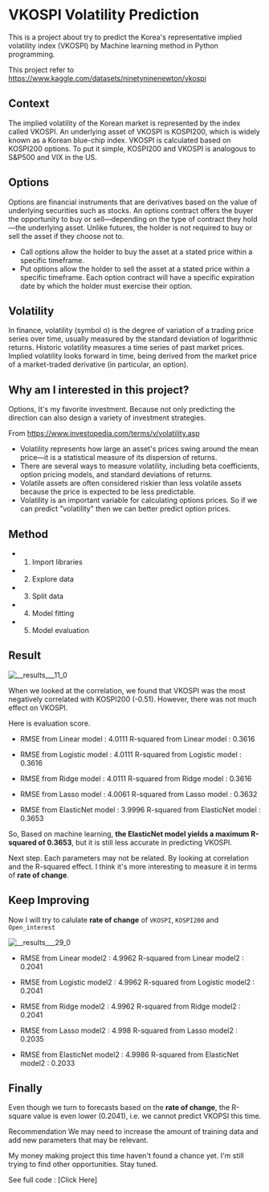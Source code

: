 # VKOSPI Volatility Prediction
 
This is a project about try to predict the Korea's representative implied volatility index (VKOSPI) by Machine learning method in Python programming.

This project refer to https://www.kaggle.com/datasets/ninetyninenewton/vkospi

## Context
The implied volatility of the Korean market is represented by the index called VKOSPI. An underlying asset of VKOSPI is KOSPI200, which is widely known as a Korean blue-chip index. VKOSPI is calculated based on KOSPI200 options. To put it simple, KOSPI200 and VKOSPI is analogous to S&P500 and VIX in the US.

## Options
Options are financial instruments that are derivatives based on the value of underlying securities such as stocks. An options contract offers the buyer the opportunity to buy or sell—depending on the type of contract they hold—the underlying asset. Unlike futures, the holder is not required to buy or sell the asset if they choose not to.

- Call options allow the holder to buy the asset at a stated price within a specific timeframe.
- Put options allow the holder to sell the asset at a stated price within a specific timeframe.
Each option contract will have a specific expiration date by which the holder must exercise their option.

## Volatility
In finance, volatility (symbol σ) is the degree of variation of a trading price series over time, usually measured by the standard deviation of logarithmic returns. Historic volatility measures a time series of past market prices. Implied volatility looks forward in time, being derived from the market price of a market-traded derivative (in particular, an option).

## Why am I interested in this project?
Options, It's my favorite investment. Because not only predicting the direction can also design a variety of investment strategies.

From https://www.investopedia.com/terms/v/volatility.asp

- Volatility represents how large an asset's prices swing around the mean price—it is a statistical measure of its dispersion of returns.
- There are several ways to measure volatility, including beta coefficients, option pricing models, and standard deviations of returns.
- Volatile assets are often considered riskier than less volatile assets because the price is expected to be less predictable.
- Volatility is an important variable for calculating options prices.
So if we can predict "volatility" then we can better predict option prices.

## Method
- 1. Import libraries
- 2. Explore data
- 3. Split data
- 4. Model fitting
- 5. Model evaluation

## Result

![__results___11_0](https://user-images.githubusercontent.com/77894515/231987282-b0aafc4c-d1e9-4c79-beac-d848fe523b03.png)

When we looked at the correlation, we found that VKOSPI was the most negatively correlated with KOSPI200 (-0.51). However, there was not much effect on VKOSPI.

Here is evaluation score.
- RMSE from Linear model : 4.0111
R-squared from Linear model : 0.3616

- RMSE from Logistic model : 4.0111
R-squared from Logistic model : 0.3616

- RMSE from Ridge model : 4.0111
R-squared from Ridge model : 0.3616

- RMSE from Lasso model : 4.0061
R-squared from Lasso model : 0.3632

- RMSE from ElasticNet model : 3.9996
R-squared from ElasticNet model : 0.3653

So, Based on machine learning, **the ElasticNet model yields a maximum R-squared of 0.3653**, but it is still less accurate in predicting VKOSPI.

Next step. Each parameters may not be related. By looking at correlation and the R-squared effect. I think it's more interesting to measure it in terms of **rate of change**.

## Keep Improving
Now I will try to calulate **rate of change** of `VKOSPI`, `KOSPI200` and `Open_interest`

![__results___29_0](https://user-images.githubusercontent.com/77894515/231988514-cf136c28-0260-4638-96ed-73cd74f01414.png)

- RMSE from Linear model2 : 4.9962
R-squared from Linear model2 : 0.2041

- RMSE from Logistic model2 : 4.9962
R-squared from Logistic model2 : 0.2041

- RMSE from Ridge model2 : 4.9962
R-squared from Ridge model2 : 0.2041

- RMSE from Lasso model2 : 4.998
R-squared from Lasso model2 : 0.2035

- RMSE from ElasticNet model2 : 4.9986
R-squared from ElasticNet model2 : 0.2033

## Finally

Even though we turn to forecasts based on the **rate of change**, the R-square value is even lower (0.2041), i.e. we cannot predict VKOPSI this time.

Recommendation We may need to increase the amount of training data and add new parameters that may be relevant.

My money making project this time haven't found a chance yet. I'm still trying to find other opportunities. Stay tuned.

See full code : [Click Here]
